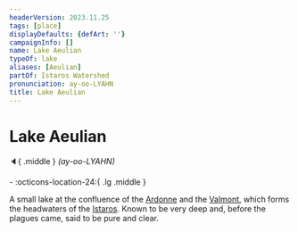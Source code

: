 ```yaml
---
headerVersion: 2023.11.25
tags: [place]
displayDefaults: {defArt: ''}
campaignInfo: []
name: Lake Aeulian
typeOf: lake
aliases: [Aeulian]
partOf: Istaros Watershed
pronunciation: ay-oo-LYAHN
title: Lake Aeulian
---
```

# Lake Aeulian
:speaker:{ .middle } *(ay-oo-LYAHN)*  
<div class="grid cards ext-narrow-margin ext-one-column" markdown>
-    :octicons-location-24:{ .lg .middle }   
</div>


A small lake at the confluence of the [Ardonne](<./ardonne.md>) and the [Valmont](<./valmont.md>), which forms the headwaters of the [Istaros](<./istaros.md>). Known to be very deep and, before the plagues came, said to be pure and clear.